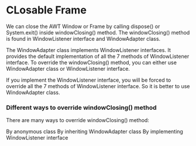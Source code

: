 # CLosable Frame
We can close the AWT Window or Frame by calling dispose() or System.exit() inside windowClosing() method. The windowClosing() method is found in WindowListener interface and WindowAdapter class.

The WindowAdapter class implements WindowListener interfaces. It provides the default implementation of all the 7 methods of WindowListener interface. To override the windowClosing() method, you can either use WindowAdapter class or WindowListener interface.

If you implement the WindowListener interface, you will be forced to override all the 7 methods of WindowListener interface. So it is better to use WindowAdapter class.

### Different ways to override windowClosing() method
There are many ways to override windowClosing() method:

By anonymous class
By inheriting WindowAdapter class
By implementing WindowListener interface
